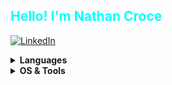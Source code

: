 <h2 style="color:#00ffff">Hello! I'm Nathan Croce</h2>

[![LinkedIn](https://img.shields.io/badge/LinkedIn-0077B5?style=flat&logo=linkedin&logoColor=white&color=0D76A8)](https://www.linkedin.com/in/nathancroce/)

<details>
  <summary><b>Languages</b></summary>
  <br>
  
  [![Python](https://img.shields.io/badge/Python-3776ab?style=flat&logo=python&logoColor=white)](https://www.python.org/)
  [![Java](https://img.shields.io/badge/Java-ED8B00?style=flat&logo=openjdk&logoColor=white)](https://www.java.com/en/)
  [![C++](https://img.shields.io/badge/C++-044F88?style=flat&logo=cplusplus&logoColor=white)](https://isocpp.org/)
  [![Bash](https://img.shields.io/badge/bash-green?style=flat&logo=linux&logoColor=white)](https://en.wikipedia.org/wiki/Bash_(Unix_shell))
  
  [![HTML](https://img.shields.io/badge/html-e34c26?logo=HTML5&style=flat&logoColor=white)](https://www.w3schools.com/html)
  [![CSS](https://img.shields.io/badge/css-264de4?logo=CSS3&style=flat&logoColor=white)](https://www.w3schools.com/css)
  [![JavaScript](https://img.shields.io/badge/javascript-F0DB4F?logo=JavaScript&style=flat&logoColor=323330)](https://www.w3schools.com/js)
  
</details>
<details>
  <summary><b>OS & Tools</b></summary>
  <br>
  
  [![Linux](https://img.shields.io/badge/Linux-FCC624?logo=Linux&style=flat&logoColor=black)](https://en.wikipedia.org/wiki/Linux)
  [![Windows](https://img.shields.io/badge/Windows-01a6f0?logo=windows&style=flat&logoColor=white)](https://www.microsoft.com/en-us/windows)

</details>

